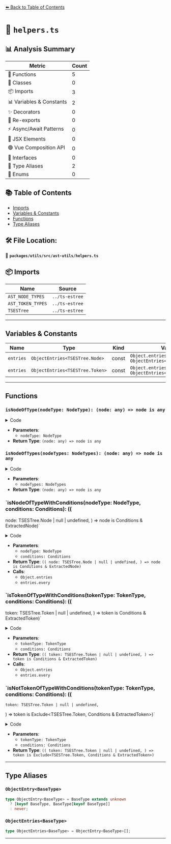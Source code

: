 [⬅️ Back to Table of Contents](../../../../index.md)

# 📄 `helpers.ts`

## 📊 Analysis Summary

| Metric | Count |
|--------|-------|
| 🔧 Functions | 5 |
| 🧱 Classes | 0 |
| 📦 Imports | 3 |
| 📊 Variables & Constants | 2 |
| ✨ Decorators | 0 |
| 🔄 Re-exports | 0 |
| ⚡ Async/Await Patterns | 0 |
| 💠 JSX Elements | 0 |
| 🟢 Vue Composition API | 0 |
| 📐 Interfaces | 0 |
| 📑 Type Aliases | 2 |
| 🎯 Enums | 0 |

## 📚 Table of Contents

- [Imports](#imports)
- [Variables & Constants](#variables-constants)
- [Functions](#functions)
- [Type Aliases](#type-aliases)

## 🛠️ File Location:
📂 **`packages/utils/src/ast-utils/helpers.ts`**

## 📦 Imports

| Name | Source |
|------|--------|
| `AST_NODE_TYPES` | `../ts-estree` |
| `AST_TOKEN_TYPES` | `../ts-estree` |
| `TSESTree` | `../ts-estree` |


---

## Variables & Constants

| Name | Type | Kind | Value | Exported |
|------|------|------|-------|----------|
| `entries` | `ObjectEntries<TSESTree.Node>` | const | `Object.entries(conditions) as ObjectEntries<TSESTree.Node>` | ✗ |
| `entries` | `ObjectEntries<TSESTree.Token>` | const | `Object.entries(conditions) as ObjectEntries<TSESTree.Token>` | ✗ |


---

## Functions

### `isNodeOfType(nodeType: NodeType): (node: any) => node is any`

<details><summary>Code</summary>

```ts
<NodeType extends AST_NODE_TYPES>(nodeType: NodeType) =>
  (
    node: TSESTree.Node | null | undefined,
  ): node is Extract<TSESTree.Node, { type: NodeType }> =>
    node?.type === nodeType
```
</details>

- **Parameters**:
  - `nodeType: NodeType`
- **Return Type**: `(node: any) => node is any`
### `isNodeOfTypes(nodeTypes: NodeTypes): (node: any) => node is any`

<details><summary>Code</summary>

```ts
<NodeTypes extends readonly AST_NODE_TYPES[]>(nodeTypes: NodeTypes) =>
  (
    node: TSESTree.Node | null | undefined,
  ): node is Extract<TSESTree.Node, { type: NodeTypes[number] }> =>
    !!node && nodeTypes.includes(node.type)
```
</details>

- **Parameters**:
  - `nodeTypes: NodeTypes`
- **Return Type**: `(node: any) => node is any`
### `isNodeOfTypeWithConditions(nodeType: NodeType, conditions: Conditions): ((
  node: TSESTree.Node | null | undefined,
) => node is Conditions & ExtractedNode)`

<details><summary>Code</summary>

```ts
<
  NodeType extends AST_NODE_TYPES,
  ExtractedNode extends Extract<TSESTree.Node, { type: NodeType }>,
  Conditions extends Partial<ExtractedNode>,
>(
  nodeType: NodeType,
  conditions: Conditions,
): ((
  node: TSESTree.Node | null | undefined,
) => node is Conditions & ExtractedNode) => {
  const entries = Object.entries(conditions) as ObjectEntries<TSESTree.Node>;

  return (
    node: TSESTree.Node | null | undefined,
  ): node is Conditions & ExtractedNode =>
    node?.type === nodeType &&
    entries.every(([key, value]) => node[key as keyof TSESTree.Node] === value);
}
```
</details>

- **Parameters**:
  - `nodeType: NodeType`
  - `conditions: Conditions`
- **Return Type**: `((
  node: TSESTree.Node | null | undefined,
) => node is Conditions & ExtractedNode)`
- **Calls**:
  - `Object.entries`
  - `entries.every`
### `isTokenOfTypeWithConditions(tokenType: TokenType, conditions: Conditions): ((
  token: TSESTree.Token | null | undefined,
) => token is Conditions & ExtractedToken)`

<details><summary>Code</summary>

```ts
<
  TokenType extends AST_TOKEN_TYPES,
  // This is technically unsafe, but we find it useful to extract out the type
  // eslint-disable-next-line @typescript-eslint/no-unnecessary-type-parameters
  ExtractedToken extends Extract<TSESTree.Token, { type: TokenType }>,
  Conditions extends Partial<{ type: TokenType } & TSESTree.Token>,
>(
  tokenType: TokenType,
  conditions: Conditions,
): ((
  token: TSESTree.Token | null | undefined,
) => token is Conditions & ExtractedToken) => {
  const entries = Object.entries(conditions) as ObjectEntries<TSESTree.Token>;

  return (
    token: TSESTree.Token | null | undefined,
  ): token is Conditions & ExtractedToken =>
    token?.type === tokenType &&
    entries.every(
      ([key, value]) => token[key as keyof TSESTree.Token] === value,
    );
}
```
</details>

- **Parameters**:
  - `tokenType: TokenType`
  - `conditions: Conditions`
- **Return Type**: `((
  token: TSESTree.Token | null | undefined,
) => token is Conditions & ExtractedToken)`
- **Calls**:
  - `Object.entries`
  - `entries.every`
### `isNotTokenOfTypeWithConditions(tokenType: TokenType, conditions: Conditions): ((
    token: TSESTree.Token | null | undefined,
  ) => token is Exclude<TSESTree.Token, Conditions & ExtractedToken>)`

<details><summary>Code</summary>

```ts
<
    TokenType extends AST_TOKEN_TYPES,
    ExtractedToken extends Extract<TSESTree.Token, { type: TokenType }>,
    Conditions extends Partial<ExtractedToken>,
  >(
    tokenType: TokenType,
    conditions: Conditions,
  ): ((
    token: TSESTree.Token | null | undefined,
  ) => token is Exclude<TSESTree.Token, Conditions & ExtractedToken>) =>
  (token): token is Exclude<TSESTree.Token, Conditions & ExtractedToken> =>
    !isTokenOfTypeWithConditions(tokenType, conditions)(token)
```
</details>

- **Parameters**:
  - `tokenType: TokenType`
  - `conditions: Conditions`
- **Return Type**: `((
    token: TSESTree.Token | null | undefined,
  ) => token is Exclude<TSESTree.Token, Conditions & ExtractedToken>)`

---

## Type Aliases

### `ObjectEntry<BaseType>`

```ts
type ObjectEntry<BaseType> = BaseType extends unknown
  ? [keyof BaseType, BaseType[keyof BaseType]]
  : never;
```

### `ObjectEntries<BaseType>`

```ts
type ObjectEntries<BaseType> = ObjectEntry<BaseType>[];
```


---